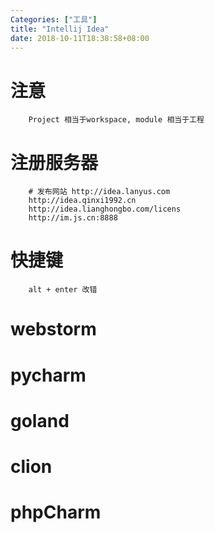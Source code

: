 ```yaml
---
Categories: ["工具"]
title: "Intellij Idea"
date: 2018-10-11T18:38:58+08:00
---
```


# 注意 
        Project 相当于workspace, module 相当于工程
# 注册服务器
        # 发布网站 http://idea.lanyus.com
        http://idea.qinxi1992.cn
        http://idea.lianghongbo.com/licens
        http://im.js.cn:8888
# 快捷键
        alt + enter 改错
# webstorm
# pycharm
# goland
# clion
# phpCharm